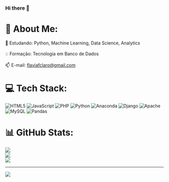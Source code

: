 ### Hi there 👋
# 💫 About Me:
🔭 Estudando: Python, Machine Learning, Data Science, Analytics<br><br>💡 Formação: Tecnologia em Banco de Dados<br><br>📫 E-mail: flaviafclaro@gmail.com


# 💻 Tech Stack:
![HTML5](https://img.shields.io/badge/html5-%23E34F26.svg?style=for-the-badge&logo=html5&logoColor=white) ![JavaScript](https://img.shields.io/badge/javascript-%23323330.svg?style=for-the-badge&logo=javascript&logoColor=%23F7DF1E) ![PHP](https://img.shields.io/badge/php-%23777BB4.svg?style=for-the-badge&logo=php&logoColor=white) ![Python](https://img.shields.io/badge/python-3670A0?style=for-the-badge&logo=python&logoColor=ffdd54) ![Anaconda](https://img.shields.io/badge/Anaconda-%2344A833.svg?style=for-the-badge&logo=anaconda&logoColor=white) ![Django](https://img.shields.io/badge/django-%23092E20.svg?style=for-the-badge&logo=django&logoColor=white) ![Apache](https://img.shields.io/badge/apache-%23D42029.svg?style=for-the-badge&logo=apache&logoColor=white) ![MySQL](https://img.shields.io/badge/mysql-%2300f.svg?style=for-the-badge&logo=mysql&logoColor=white) ![Pandas](https://img.shields.io/badge/pandas-%23150458.svg?style=for-the-badge&logo=pandas&logoColor=white)
# 📊 GitHub Stats:
![](https://github-readme-stats.vercel.app/api?username=flaviafclaro&theme=dark&hide_border=false&include_all_commits=false&count_private=false)<br/>
![](https://github-readme-streak-stats.herokuapp.com/?user=flaviafclaro&theme=dark&hide_border=false)<br/>
![](https://github-readme-stats.vercel.app/api/top-langs/?username=flaviafclaro&theme=dark&hide_border=false&include_all_commits=false&count_private=false&layout=compact)

---
[![](https://visitcount.itsvg.in/api?id=flaviafclaro&icon=0&color=0)](https://visitcount.itsvg.in)

<!-- Proudly created with GPRM ( https://gprm.itsvg.in ) -->
